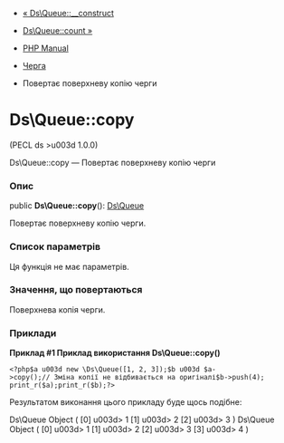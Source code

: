- [« Ds\Queue::\_\_construct](ds-queue.construct.md)
- [Ds\Queue::count »](ds-queue.count.md)

- [PHP Manual](index.md)
- [Черга](class.ds-queue.md)
- Повертає поверхневу копію черги

# Ds\Queue::copy

(PECL ds \>u003d 1.0.0)

Ds\Queue::copy — Повертає поверхневу копію черги

### Опис

public **Ds\Queue::copy**(): [Ds\Queue](class.ds-queue.md)

Повертає поверхневу копію черги.

### Список параметрів

Ця функція не має параметрів.

### Значення, що повертаються

Поверхнева копія черги.

### Приклади

**Приклад #1 Приклад використання **Ds\Queue::copy()****

` <?php$a u003d new \Ds\Queue([1, 2, 3]);$b u003d $a->copy();// Зміна копії не відбивається на оригіналі$b->push(4); print_r($a);print_r($b);?> `

Результатом виконання цього прикладу буде щось подібне:

Ds\Queue Object
(
[0] u003d> 1
[1] u003d> 2
[2] u003d> 3
)
Ds\Queue Object
(
[0] u003d> 1
[1] u003d> 2
[2] u003d> 3
[3] u003d> 4
)
